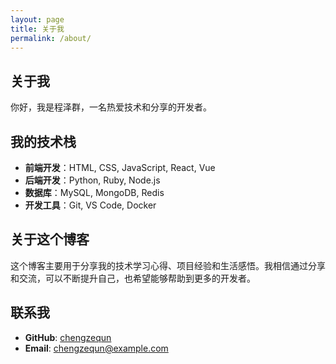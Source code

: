```yaml
---
layout: page
title: 关于我
permalink: /about/
---
```


## 关于我

你好，我是程泽群，一名热爱技术和分享的开发者。

## 我的技术栈

- **前端开发**：HTML, CSS, JavaScript, React, Vue
- **后端开发**：Python, Ruby, Node.js
- **数据库**：MySQL, MongoDB, Redis
- **开发工具**：Git, VS Code, Docker

## 关于这个博客

这个博客主要用于分享我的技术学习心得、项目经验和生活感悟。我相信通过分享和交流，可以不断提升自己，也希望能够帮助到更多的开发者。

## 联系我

- **GitHub**: [chengzequn](https://github.com/chengzequn)
- **Email**: [chengzequn@example.com](mailto:chengzequn@example.com)
